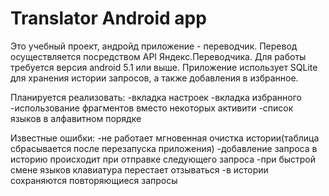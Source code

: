 # Translator Android app

Это учебный проект, андройд приложение - переводчик.
Перевод осуществляется посредством API Яндекс.Переводчика.
Для работы требуется версия android 5.1 или выше.
Приложение использует SQLite для хранения истории запросов, а также добавления в избранное.

Планируется реализовать:
-вкладка настроек
-вкладка избранного
-использование фрагментов вместо некоторых активити
-список языков в алфавитном порядке

Известные ошибки:
-не работает мгновенная очистка истории(таблица сбрасывается после перезапуска приложения)
-добавление запроса в историю происходит при отправке следующего запроса
-при быстрой смене языков клавиатура перестает отзываться
-в истории сохраняются повторяющиеся запросы
